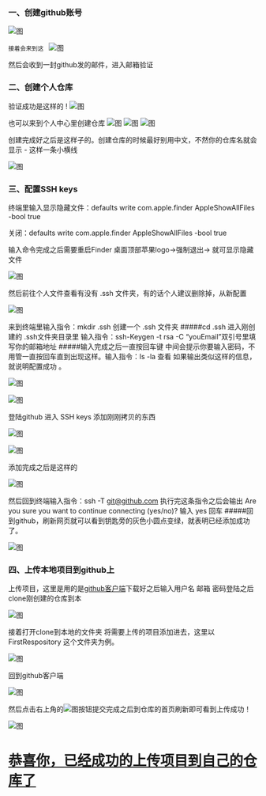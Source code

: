 ### 一、创建github账号
![图](https://github.com/bringbird/myFirstRespository/raw/master/image/1.png)

`接着会来到这 `
![图](https://raw.githubusercontent.com/bringbird/WJFirstRespository/master/image/2.png)

然后会收到一封github发的邮件，进入邮箱验证
### 二、创建个人仓库
验证成功是这样的 !
![图](https://raw.githubusercontent.com/bringbird/WJFirstRespository/master/image/4.png)

也可以来到个人中心里创建仓库
![图](https://raw.githubusercontent.com/bringbird/WJFirstRespository/master/image/5.png)
![图](https://raw.githubusercontent.com/bringbird/WJFirstRespository/master/image/6.png)
![图](https://raw.githubusercontent.com/bringbird/WJFirstRespository/master/image/7.png)

创建完成好之后是这样子的。创建仓库的时候最好别用中文，不然你的仓库名就会显示 - 这样一条小横线

![图](https://raw.githubusercontent.com/bringbird/WJFirstRespository/master/image/8.png)

### 三、配置SSH keys
终端里输入显示隐藏文件：defaults write com.apple.finder AppleShowAllFiles -bool true

关闭：defaults write com.apple.finder AppleShowAllFiles -bool true

输入命令完成之后需要重启Finder 桌面顶部苹果logo->强制退出-> 就可显示隐藏文件 


![图](https://github.com/bringbird/myFirstRespository/raw/master/image/9.png)


然后前往个人文件查看有没有 .ssh 文件夹，有的话个人建议删除掉，从新配置 

![图](https://github.com/bringbird/myFirstRespository/raw/master/image/10.png)

来到终端里输入指令：mkdir .ssh 创建一个 .ssh 文件夹 #####cd .ssh 进入刚创建的 .ssh文件夹目录里
输入指令：ssh-Keygen -t rsa -C “youEmail”双引号里填写你的邮箱地址 #####输入完成之后一直按回车键 中间会提示你要输入密码，不用管一直按回车直到出现这样。输入指令：ls -la 查看 如果输出类似这样的信息，就说明配置成功 。

![图](https://github.com/bringbird/myFirstRespository/raw/master/image/11.png)

![图](https://raw.githubusercontent.com/bringbird/WJFirstRespository/master/image/12.png)

登陆github 进入 SSH keys 添加刚刚拷贝的东西 


![图](https://raw.githubusercontent.com/bringbird/WJFirstRespository/master/image/13.png)


![图](https://raw.githubusercontent.com/bringbird/WJFirstRespository/master/image/14.png)

添加完成之后是这样的

![图](https://raw.githubusercontent.com/bringbird/WJFirstRespository/master/image/15.png)

然后回到终端输入指令：ssh -T git@github.com 执行完这条指令之后会输出 Are you sure you want to continue connecting (yes/no)? 输入 yes 回车 #####回到github，刷新网页就可以看到钥匙旁的灰色小圆点变绿，就表明已经添加成功了。

![图](https://raw.githubusercontent.com/bringbird/WJFirstRespository/master/image/16.png)

### 四、上传本地项目到github上
上传项目，这里是用的是[github客户端](https://desktop.github.com/)下载好之后输入用户名 邮箱 密码登陆之后clone刚创建的仓库到本

![图](https://raw.githubusercontent.com/bringbird/WJFirstRespository/master/image/17.png)

接着打开clone到本地的文件夹 将需要上传的项目添加进去，这里以 FirstRespository 这个文件夹为例。

![图](https://raw.githubusercontent.com/bringbird/WJFirstRespository/master/image/18.png)

回到github客户端 

![图](https://raw.githubusercontent.com/bringbird/WJFirstRespository/master/image/19.png)


然后点击右上角的![图](https://raw.githubusercontent.com/bringbird/WJFirstRespository/master/image/20.png)按钮提交完成之后到仓库的首页刷新即可看到上传成功！ 

![图](https://raw.githubusercontent.com/bringbird/WJFirstRespository/master/image/21.png)


# [恭喜你，已经成功的上传项目到自己的仓库了](https://github.com/gugejun/luan/wiki)

